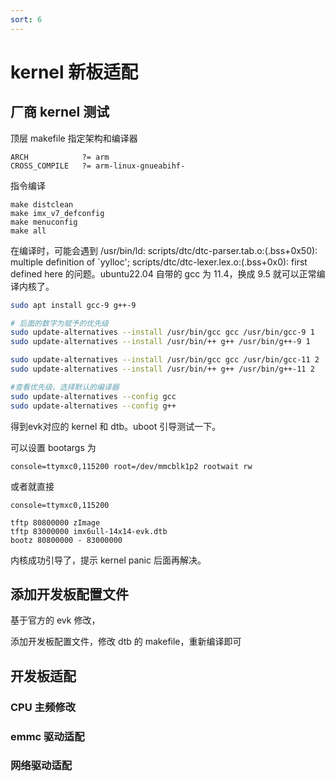 ```yaml
---
sort: 6
---
```

# kernel 新板适配


## 厂商 kernel 测试


顶层 makefile 指定架构和编译器
```
ARCH			?= arm
CROSS_COMPILE	?= arm-linux-gnueabihf-
```

指令编译

```
make distclean
make imx_v7_defconfig
make menuconfig
make all
```

在编译时，可能会遇到 /usr/bin/ld: scripts/dtc/dtc-parser.tab.o:(.bss+0x50): multiple definition of `yylloc'; scripts/dtc/dtc-lexer.lex.o:(.bss+0x0): first defined here 的问题。ubuntu22.04 自带的 gcc 为 11.4，换成 9.5 就可以正常编译内核了。

```bash
sudo apt install gcc-9 g++-9

# 后面的数字为赋予的优先级
sudo update-alternatives --install /usr/bin/gcc gcc /usr/bin/gcc-9 1
sudo update-alternatives --install /usr/bin/++ g++ /usr/bin/g++-9 1

sudo update-alternatives --install /usr/bin/gcc gcc /usr/bin/gcc-11 2
sudo update-alternatives --install /usr/bin/++ g++ /usr/bin/g++-11 2

#查看优先级，选择默认的编译器
sudo update-alternatives --config gcc
sudo update-alternatives --config g++
```

得到evk对应的 kernel 和 dtb。uboot 引导测试一下。

可以设置  bootargs 为
```
console=ttymxc0,115200 root=/dev/mmcblk1p2 rootwait rw
```

或者就直接
```
console=ttymxc0,115200
```

```
tftp 80800000 zImage
tftp 83000000 imx6ull-14x14-evk.dtb
bootz 80800000 - 83000000
```

内核成功引导了，提示 kernel panic 后面再解决。


## 添加开发板配置文件

基于官方的 evk 修改，

添加开发板配置文件，修改 dtb 的 makefile，重新编译即可


## 开发板适配

### CPU 主频修改

### emmc 驱动适配

### 网络驱动适配



